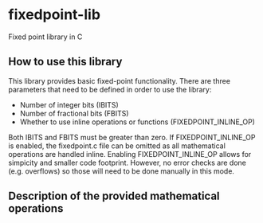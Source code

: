 # fixedpoint-lib
Fixed point library in C

## How to use this library
This library provides basic fixed-point functionality. There are three parameters
that need to be defined in order to use the library:
* Number of integer bits (IBITS)
* Number of fractional bits (FBITS)
* Whether to use inline operations or functions (FIXEDPOINT\_INLINE\_OP)

Both IBITS and FBITS must be greater than zero. If FIXEDPOINT\_INLINE\_OP is enabled,
the fixedpoint.c file can be omitted as all mathematical operations are handled
inline. Enabling FIXEDPOINT\_INLINE\_OP allows for simpicity and smaller code
footprint. However, no error checks are done (e.g. overflows) so those will need
to be done manually in this mode.

## Description of the provided mathematical operations

